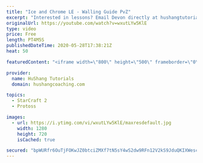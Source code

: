 ```yaml
---
title: "Ice and Chrome LE - Walling Guide PvZ"
excerpt: "Interested in lessons? Email Devon directly at hushangtutorials@outlook.com ------------------------------------------------------------------------------------------------------- Want to support HuShang Tutorials directly? Patreon is a website where you can contribute a monthly donation that will help"
originalUrl: https://youtube.com/watch?v=wxutLYw5KlE
type: video
price: Free
length: PT4M5S
publishedDateTime: 2020-05-28T17:38:21Z
heat: 50

featuredContent: "<iframe width=\"800\" height=\"500\" frameborder=\"0\" src=\"https://www.youtube.com/embed/wxutLYw5KlE\" allow=\"accelerometer; autoplay; encrypted-media; gyroscope; picture-in-picture\" allowfullscreen></iframe>"

provider:
  name: HuShang Tutorials
  domain: hushangcoaching.com

topics:
  - StarCraft 2
  - Protoss

images:
  - url: https://i.ytimg.com/vi/wxutLYw5KlE/maxresdefault.jpg
    width: 1280
    height: 720
    isCached: true

secured: "bpWURfr6OuTjFOKwJZ0btciZMXf7tN5sY4wS2dw9RFn12V2kS9JduQKIXWesciGJY5ZKd3TRVLwE6Fo9HMjkRT+pvH7tgS7gaijFE4qu3JoyIijmYFRu1aBv5YNFmMXHXFNM/rUlFsPC2MgqcOdQe5Pr5uR3z+EoBphHOKFAIuZaq1lpND6xMuDasPHRdk0kaH2JYJWqKknSdM0HDnErFuoXu0PPZc8H7Y0St9NaQoYe/DRsnFnmm9ScQMwUQzGdmasUmJKrVlhIhO9DDMzruV8mWs29YNMkt1PaiuzJFuSrTwkUN/hdVgG3YyUHt5uxLg8q47SLwyMWSJUAUtbfImAlc+J0WABvZklKTvqAiYx7CPwlkLovxitEwsTW7lw8uZy1t3hd/1PF0KUzgPVXDUIfpiCh0hI7wm929pT2vFo=;OpYfhVOTKFRsQq/1gt4zyg=="
---
```


